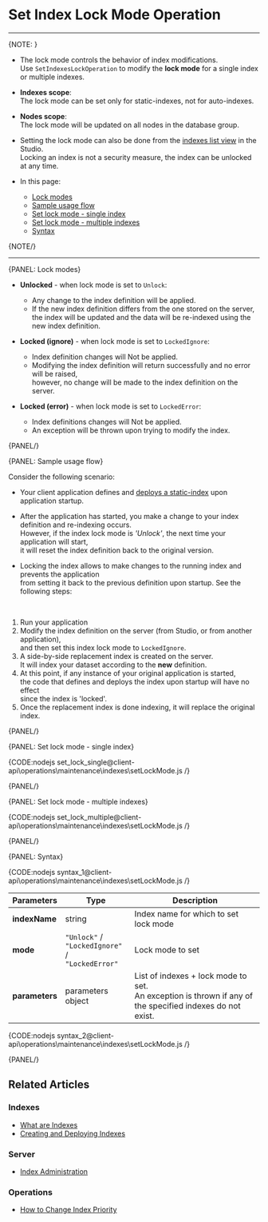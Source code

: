 # Set Index Lock Mode Operation

---

{NOTE: }

* The lock mode controls the behavior of index modifications.  
  Use `SetIndexesLockOperation` to modify the **lock mode** for a single index or multiple indexes.

* **Indexes scope**:  
  The lock mode can be set only for static-indexes, not for auto-indexes.

* **Nodes scope**:  
  The lock mode will be updated on all nodes in the database group.

* Setting the lock mode can also be done from the [indexes list view](../../../../studio/database/indexes/indexes-list-view#indexes-list-view---actions) in the Studio.  
  Locking an index is not a security measure, the index can be unlocked at any time.  

* In this page:
    * [Lock modes](../../../../client-api/operations/maintenance/indexes/set-index-lock#lock-modes)
    * [Sample usage flow](../../../../client-api/operations/maintenance/indexes/set-index-lock#sample-usage-flow)
    * [Set lock mode - single index](../../../../client-api/operations/maintenance/indexes/set-index-lock#set-lock-mode---single-index)
    * [Set lock mode - multiple indexes](../../../../client-api/operations/maintenance/indexes/set-index-lock#set-lock-mode---multiple-indexes)
    * [Syntax](../../../../client-api/operations/maintenance/indexes/set-index-lock#syntax)

{NOTE/}

---

{PANEL: Lock modes}

* **Unlocked** - when lock mode is set to `Unlock`:  
  * Any change to the index definition will be applied.  
  * If the new index definition differs from the one stored on the server,  
    the index will be updated and the data will be re-indexed using the new index definition.  
 
* **Locked (ignore)** - when lock mode is set to `LockedIgnore`:  
  * Index definition changes will Not be applied.  
  * Modifying the index definition will return successfully and no error will be raised,  
    however, no change will be made to the index definition on the server.
 
* **Locked (error)** - when lock mode is set to `LockedError`:  
  * Index definitions changes will Not be applied.  
  * An exception will be thrown upon trying to modify the index.  

{PANEL/}

{PANEL: Sample usage flow}

Consider the following scenario:

* Your client application defines and [deploys a static-index](../../../../client-api/operations/maintenance/indexes/put-indexes) upon application startup.
  
* After the application has started, you make a change to your index definition and re-indexing occurs.   
  However, if the index lock mode is _'Unlock'_, the next time your application will start,  
  it will reset the index definition back to the original version.

* Locking the index allows to make changes to the running index and prevents the application  
  from setting it back to the previous definition upon startup. See the following steps:  
<br>

  1. Run your application  
  2. Modify the index definition on the server (from Studio, or from another application),  
     and then set this index lock mode to `LockedIgnore`.  
  3. A side-by-side replacement index is created on the server.  
     It will index your dataset according to the **new** definition.  
  4. At this point, if any instance of your original application is started,  
     the code that defines and deploys the index upon startup will have no effect  
     since the index is 'locked'.  
  5. Once the replacement index is done indexing, it will replace the original index.  

{PANEL/}

{PANEL: Set lock mode - single index}

{CODE:nodejs set_lock_single@client-api\operations\maintenance\indexes\setLockMode.js /}

{PANEL/}

{PANEL: Set lock mode - multiple indexes}

{CODE:nodejs set_lock_multiple@client-api\operations\maintenance\indexes\setLockMode.js /}

{PANEL/}

{PANEL: Syntax}

{CODE:nodejs syntax_1@client-api\operations\maintenance\indexes\setLockMode.js /}

| Parameters | Type | Description |
|- | - | - |
| **indexName** | string | Index name for which to set lock mode |
| **mode** | `"Unlock"` /<br> `"LockedIgnore"` /<br> `"LockedError"` | Lock mode to set |
| **parameters** | parameters object | List of indexes + lock mode to set.<br>An exception is thrown if any of the specified indexes do not exist. |

{CODE:nodejs syntax_2@client-api\operations\maintenance\indexes\setLockMode.js /}

{PANEL/}

## Related Articles

### Indexes

- [What are Indexes](../../../../indexes/what-are-indexes)
- [Creating and Deploying Indexes](../../../../indexes/creating-and-deploying)

### Server

- [Index Administration](../../../../indexes/index-administration)

### Operations

- [How to Change Index Priority](../../../../client-api/operations/maintenance/indexes/set-index-priority)

